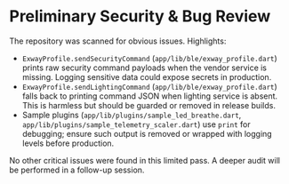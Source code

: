 # Preliminary Security & Bug Review

The repository was scanned for obvious issues. Highlights:

- `ExwayProfile.sendSecurityCommand` (`app/lib/ble/exway_profile.dart`) prints raw security command payloads when the vendor service is missing. Logging sensitive data could expose secrets in production.
- `ExwayProfile.sendLightingCommand` (`app/lib/ble/exway_profile.dart`) falls back to printing command JSON when lighting service is absent. This is harmless but should be guarded or removed in release builds.
- Sample plugins (`app/lib/plugins/sample_led_breathe.dart`, `app/lib/plugins/sample_telemetry_scaler.dart`) use `print` for debugging; ensure such output is removed or wrapped with logging levels before production.

No other critical issues were found in this limited pass. A deeper audit will be performed in a follow-up session.
